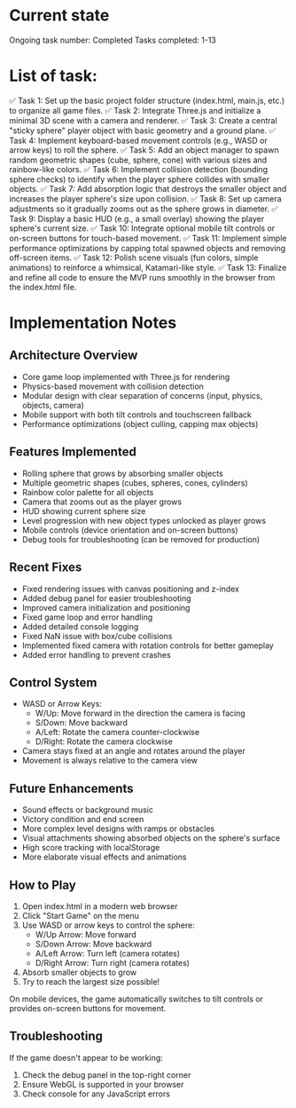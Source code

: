 # Current state
Ongoing task number: Completed
Tasks completed: 1-13

# List of task:
✅ Task 1: Set up the basic project folder structure (index.html, main.js, etc.) to organize all game files.
✅ Task 2: Integrate Three.js and initialize a minimal 3D scene with a camera and renderer.
✅ Task 3: Create a central "sticky sphere" player object with basic geometry and a ground plane.
✅ Task 4: Implement keyboard-based movement controls (e.g., WASD or arrow keys) to roll the sphere.
✅ Task 5: Add an object manager to spawn random geometric shapes (cube, sphere, cone) with various sizes and rainbow-like colors.
✅ Task 6: Implement collision detection (bounding sphere checks) to identify when the player sphere collides with smaller objects.
✅ Task 7: Add absorption logic that destroys the smaller object and increases the player sphere's size upon collision.
✅ Task 8: Set up camera adjustments so it gradually zooms out as the sphere grows in diameter.
✅ Task 9: Display a basic HUD (e.g., a small overlay) showing the player sphere's current size.
✅ Task 10: Integrate optional mobile tilt controls or on-screen buttons for touch-based movement.
✅ Task 11: Implement simple performance optimizations by capping total spawned objects and removing off-screen items.
✅ Task 12: Polish scene visuals (fun colors, simple animations) to reinforce a whimsical, Katamari-like style.
✅ Task 13: Finalize and refine all code to ensure the MVP runs smoothly in the browser from the index.html file.

# Implementation Notes

## Architecture Overview
- Core game loop implemented with Three.js for rendering
- Physics-based movement with collision detection
- Modular design with clear separation of concerns (input, physics, objects, camera)
- Mobile support with both tilt controls and touchscreen fallback
- Performance optimizations (object culling, capping max objects)

## Features Implemented
- Rolling sphere that grows by absorbing smaller objects
- Multiple geometric shapes (cubes, spheres, cones, cylinders)
- Rainbow color palette for all objects
- Camera that zooms out as the player grows
- HUD showing current sphere size
- Level progression with new object types unlocked as player grows
- Mobile controls (device orientation and on-screen buttons)
- Debug tools for troubleshooting (can be removed for production)

## Recent Fixes
- Fixed rendering issues with canvas positioning and z-index
- Added debug panel for easier troubleshooting
- Improved camera initialization and positioning
- Fixed game loop and error handling
- Added detailed console logging
- Fixed NaN issue with box/cube collisions
- Implemented fixed camera with rotation controls for better gameplay
- Added error handling to prevent crashes

## Control System
- WASD or Arrow Keys:
  - W/Up: Move forward in the direction the camera is facing
  - S/Down: Move backward
  - A/Left: Rotate the camera counter-clockwise
  - D/Right: Rotate the camera clockwise
- Camera stays fixed at an angle and rotates around the player
- Movement is always relative to the camera view

## Future Enhancements
- Sound effects or background music
- Victory condition and end screen
- More complex level designs with ramps or obstacles
- Visual attachments showing absorbed objects on the sphere's surface
- High score tracking with localStorage
- More elaborate visual effects and animations

## How to Play
1. Open index.html in a modern web browser
2. Click "Start Game" on the menu
3. Use WASD or arrow keys to control the sphere:
   - W/Up Arrow: Move forward
   - S/Down Arrow: Move backward
   - A/Left Arrow: Turn left (camera rotates)
   - D/Right Arrow: Turn right (camera rotates)
4. Absorb smaller objects to grow
5. Try to reach the largest size possible!

On mobile devices, the game automatically switches to tilt controls or provides on-screen buttons for movement.

## Troubleshooting
If the game doesn't appear to be working:
1. Check the debug panel in the top-right corner
2. Ensure WebGL is supported in your browser
3. Check console for any JavaScript errors